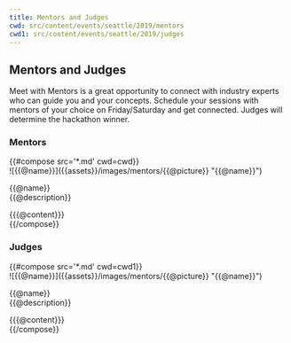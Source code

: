 ```yaml
---
title: Mentors and Judges
cwd: src/content/events/seattle/2019/mentors
cwd1: src/content/events/seattle/2019/judges
---
```

## <i class="icon fa-group"></i> Mentors and Judges

Meet with Mentors is a great opportunity to connect with industry experts who can guide you and your concepts. Schedule your sessions with mentors of your choice on Friday/Saturday and get connected. Judges will determine the hackathon winner.

### Mentors
<div class="row">
{{#compose src='*.md' cwd=cwd}}
<div class="6u">
  <div class="mentor-card expander">
      <span class="mentor-picture">
       ![{{@name}}]({{assets}}/images/mentors/{{@picture}} "{{@name}}")       
      </span>
      <p class="mentor-titles">
        {{@name}}<br/>
        {{@description}}
      </p>
  </div>
  <div class="6u content mentor-description">
    {{{@content}}}
  </div>
</div>
{{/compose}}
</div>

### Judges
<div class="row">
{{#compose src='*.md' cwd=cwd1}}
<div class="6u">
  <div class="mentor-card expander">
      <span class="mentor-picture">
       ![{{@name}}]({{assets}}/images/mentors/{{@picture}} "{{@name}}")       
      </span>
      <p class="mentor-titles">
        {{@name}}<br/>
        {{@description}}
      </p>
  </div>
  <div class="6u content mentor-description">
    {{{@content}}}
  </div>
</div>
{{/compose}}
</div>
